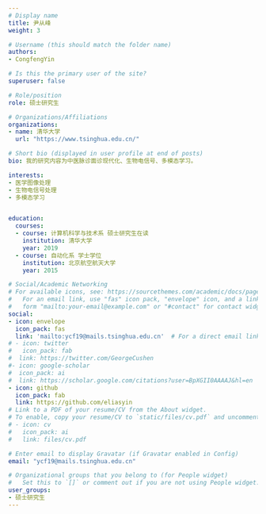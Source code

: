 ```yaml
---
# Display name
title: 尹从峰
weight: 3

# Username (this should match the folder name)
authors:
- CongfengYin

# Is this the primary user of the site?
superuser: false

# Role/position
role: 硕士研究生

# Organizations/Affiliations
organizations:
- name: 清华大学
  url: "https://www.tsinghua.edu.cn/"

# Short bio (displayed in user profile at end of posts)
bio: 我的研究内容为中医脉诊面诊现代化、生物电信号、多模态学习。

interests:
- 医学图像处理
- 生物电信号处理
- 多模态学习


education:
  courses:
  - course: 计算机科学与技术系 硕士研究生在读
    institution: 清华大学
    year: 2019
  - course: 自动化系 学士学位
    institution: 北京航空航天大学
    year: 2015

# Social/Academic Networking
# For available icons, see: https://sourcethemes.com/academic/docs/page-builder/#icons
#   For an email link, use "fas" icon pack, "envelope" icon, and a link in the
#   form "mailto:your-email@example.com" or "#contact" for contact widget.
social:
- icon: envelope
  icon_pack: fas
  link: 'mailto:ycf19@mails.tsinghua.edu.cn'  # For a direct email link, use "mailto:test@example.org".
# - icon: twitter
#   icon_pack: fab
#  link: https://twitter.com/GeorgeCushen
#- icon: google-scholar
#  icon_pack: ai
#  link: https://scholar.google.com/citations?user=BpXGII0AAAAJ&hl=en
- icon: github
  icon_pack: fab
  link: https://github.com/eliasyin
# Link to a PDF of your resume/CV from the About widget.
# To enable, copy your resume/CV to `static/files/cv.pdf` and uncomment the lines below.
# - icon: cv
#   icon_pack: ai
#   link: files/cv.pdf

# Enter email to display Gravatar (if Gravatar enabled in Config)
email: "ycf19@mails.tsinghua.edu.cn"

# Organizational groups that you belong to (for People widget)
#   Set this to `[]` or comment out if you are not using People widget.
user_groups:
- 硕士研究生
---
```


